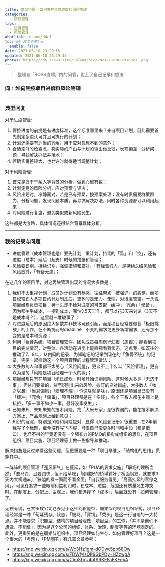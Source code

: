 ```yaml
---
title: 常见问题--如何管控项目进度和风险管理
categories:
  - 项目管理
tags:
  - 进度管理
  - 风险管理
abbrlink: resume/d4c1
toc: ## 发文不要toc
  enable: false
date: 2021-06-10 23:29:15
updated: 2021-06-10 23:29:15
photos: https://cdn.zenwu.site/upload/pic/2021/20210629180211.png
---
```


> 整理自「BOSS直聘」内的问答，附上了自己记录和想法

### 问：如何管控项目进度和风险管理
<!--more-->
---

### 典型回复

对于进度管控:

1. 管控进度的前提是有进度标准，这个标准哪里来？来自项目计划，因此需要首先制定多边认可并且可执行的计划；
2. 计划还需要有适当的冗余，用于应对意想不到的意外；
3. 合适定时的检查点，将实际的产出与计划的输出做比较，发现偏差，分析问题，寻找解决办法并落地；
4. 若确实偏差较大，也允许时就得适当调整计划；

对于风险管理:

1. 首先是对于干系人等背景的分析，做到心里有数；
2. 计划定期的风险分析、应对预案与评估；
3. 风险出现时，冷静面对，若是已有预案，按预案处理；没有时责需要群策群力，分析问题，发现问题本质，再寻求解决办法，同时各种资源都可以利用起来；
4. 对风险进行复盘，避免类似或新风险发生。

这些都是大套路，具体情况还得结合背景具体分析。

---

### 我的记录与问题

- 进度管理（成本管理也是）要先计划、重计划，持续的「监」和「控」，还有进度（成本）延后（超支）时候的措施和管理；
- 风险要识别、持续识别，强调措施和应对，「有经验的人」是持续总结风险和风险应对，「有备无患」；

在这几年的项目里，对这两块管理出现的情况大多数是：

1. 我们不太重视计划，成员对计划没有参感，往往带点「被强迫」的感觉，而项目经理在大多项目的计划制定后，更多的是无力、无奈。对进度管理，一头说项目经理负责项目，另一头却不给对进度的可支配「缓冲」「冗余」「储备」，因为都关乎成本，一提到成本，哪怕0.5天工作，都可以花3天来讨论（3天不是成本吗？），这里就一堆破事了；
2. 对进度延后的原因绝大多数并非技术问题引起，而是项目经常要做着「极限挑战」的工作，在不断提前的deadline、不变的需求或更多新增需求、还有那不变的是成本和资源；
3. 利用「鱼骨系统」项目管理软件，团队成员每周例行汇报（周报），能看到项目的完成情况，对整体、各活动在进度上能直观看到状态，这点我一如既往的推动了7、8年，从内网的记录、为知笔记的记录到现在的「鱼骨系统」的记录，需要一起推动这一个项目管理的过程管理做法；
4. 大多数的人和事都不太关心「风险问题」，更谈不上什么叫「风险管理」，更自以为是的「风险是项目经理一个人的事」；
5. 项目经理只有在项目「米已成炊」时候开始识别风险，这时候大多是「无济于事」，但总归要做的，然而识别出来的风险、拟订的应对措施，大多数人「嗤之以鼻」「当耳偏风」「爱理不理」「你说啥就是啥」，原因还是项目里已没有「缓冲」「冗余」「储备」，项目经理都是在「空谈」，各个干系人都在主观上是抗拒，「多一事不如少一事，最好没事发生」；
6. 已知未知、未知未知的技术风险，找「大米专家」是很靠谱的，能在技术解决方案上、产品规划上给到意见；
7. 知识的沉淀，特别是风险和风险应对，显得《风险登记册》很重要，在2年前我写了个标题，至今没有写下内容，可恨自己没更多时间和手段（都是借口），也怪不得的毕竟还没有一个强有力的PMO的机构或组织的思维，在项目组织、项目实施、项目经理等上做一些指导和推动。

解决措施是反过来看这些问题，但更重要是一种「项目思维」、「结构化的思维」贯穿其中。

一阵阵的项目管理「歪风邪气」在蔓延，如「PUA的要求实施」「职场的理所当然」「要马跑、且要跑快、但不给草吃」「刚建好的桥墩铺好了桥面钢筋，就要求3天内大桥通车」「狭隘的看一面而不看全面」「自我服务偏见」「高高挂起的官僚之风」。可见在追求一些眼前利益利润时，在成本、进度、范围还有质量发生冲突时，在制度上、分配上、主观上，我们都选择了「成本」，后面就没有「如何管理」了。

无独有偶，在大多数公司也多见于这样的职能型、弱矩阵的项目组织结构，项目经理经常是一种「苟延残存」状态，「被骂」「背锅」「秃头」是这一行自嘲的一大特点。并不能要求「职能型」结构的项目经理做「项目型」的工作，「并不是他们不想做、不能做」，因为是这个公司的组织、体系、治理、制度等等的环境固定的。此外，更重要的是在弱矩阵组织中，项目经理如何生存、如何管理好项目？这是一个很大的「考题」，「PM圈子」有几篇文章参考：

- <https://mp.weixin.qq.com/s/Wc3Hiz1gm-dODwq5pp68Ow>
- <https://mp.weixin.qq.com/s/FDWfyIsQP9GbPDyHHZzwgA>
- <https://mp.weixin.qq.com/s/C5oSFqU4btARKEBhEKEebA>

